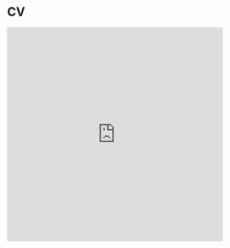 # CV

<iframe src="https://docs.google.com/document/d/e/2PACX-1vRLXWBk38ufZ4EQbpYVBaTLB6TYebFcefsX33VTYO9KC5XoLKCp8sMWIX-vL5OcQQ/pub?embedded=true" onload='javascript:(function(o){o.style.height=o.contentWindow.document.body.scrollHeight+"px";}(this));' style="height:500px;width:100%;border:none;overflow:hidden;"></iframe>
